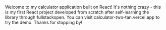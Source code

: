 Welcome to my calculator application built on React! It's nothing crazy - this is my first React project developed from scratch after self-learning the library through fullstackopen. You can visit calculator-two-tan.vercel.app to try the demo. Thanks for stopping by!
